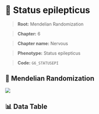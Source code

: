 # 🧪 Status epilepticus

> **Root:** Mendelian Randomization

> **Chapter:** 6  

> **Chapter name:** Nervous

> **Phenotype:** Status epilepticus  

> **Code:** `G6_STATUSEPI`

## 🧬 Mendelian Randomization  

<img src="/MR/Figures/Forward/G6_STATUSEPI.png"/>

## 📊 Data Table

<CsvTableMRF src="/MR_Data/Forward/G6_STATUSEPI.csv"/>

